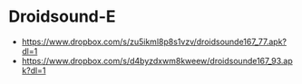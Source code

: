 Droidsound-E 
============
* https://www.dropbox.com/s/zu5ikml8p8s1vzv/droidsounde167_77.apk?dl=1
* https://www.dropbox.com/s/d4byzdxwm8kweew/droidsounde167_93.apk?dl=1
